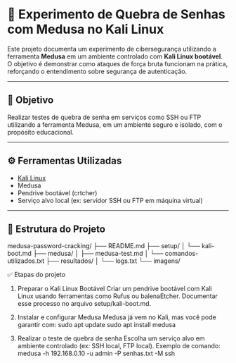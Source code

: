 # 🔐 Experimento de Quebra de Senhas com Medusa no Kali Linux

Este projeto documenta um experimento de cibersegurança utilizando a ferramenta **Medusa** em um ambiente controlado com **Kali Linux bootável**. O objetivo é demonstrar como ataques de força bruta funcionam na prática, reforçando o entendimento sobre segurança de autenticação.

---

## 🧪 Objetivo

Realizar testes de quebra de senha em serviços como SSH ou FTP utilizando a ferramenta Medusa, em um ambiente seguro e isolado, com o propósito educacional.

---

## ⚙️ Ferramentas Utilizadas

- [Kali Linux](https://www.kali.org/)
- Medusa
- Pendrive bootável (crtcher)
- Serviço alvo local (ex: servidor SSH ou FTP em máquina virtual)

---

## 📁 Estrutura do Projeto


medusa-password-cracking/
├── README.md
├── setup/
│   └── kali-boot.md
├── medusa/
│   ├── medusa-test.md
│   └── comandos-utilizados.txt
├── resultados/
│   └── logs.txt
└── imagens/

✅ Etapas do projeto

1. Preparar o Kali Linux Bootável
Criar um pendrive bootável com Kali Linux usando ferramentas como Rufus ou balenaEtcher.
Documentar esse processo no arquivo setup/kali-boot.md.

2. Instalar e configurar Medusa
Medusa já vem no Kali, mas você pode garantir com:
sudo apt update
sudo apt install medusa

3. Realizar o teste de quebra de senha
Escolha um serviço alvo em ambiente controlado (ex: SSH local, FTP local).
Exemplo de comando:
medusa -h 192.168.0.10 -u admin -P senhas.txt -M ssh










